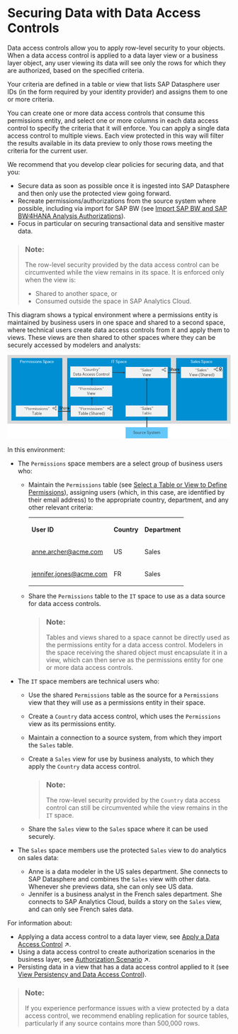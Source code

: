 <!-- loioa032e51c730147c7a1fcac125b4cfe14 -->

# Securing Data with Data Access Controls

Data access controls allow you to apply row-level security to your objects. When a data access control is applied to a data layer view or a business layer object, any user viewing its data will see only the rows for which they are authorized, based on the specified criteria.

Your criteria are defined in a table or view that lists SAP Datasphere user IDs \(in the form required by your identity provider\) and assigns them to one or more criteria.

You can create one or more data access controls that consume this permissions entity, and select one or more columns in each data access control to specify the criteria that it will enforce. You can apply a single data access control to multiple views. Each view protected in this way will filter the results available in its data preview to only those rows meeting the criteria for the current user.

We recommend that you develop clear policies for securing data, and that you:

-   Secure data as soon as possible once it is ingested into SAP Datasphere and then only use the protected view going forward.
-   Recreate permissions/authorizations from the source system where possible, including via import for SAP BW \(see [Import SAP BW and SAP BW∕4HANA Analysis Authorizations](import-sap-bw-and-sap-bw-4hana-analysis-authorizations-f56e427.md)\).
-   Focus in particular on securing transactional data and sensitive master data.

> ### Note:  
> The row-level security provided by the data access control can be circumvented while the view remains in its space. It is enforced only when the view is:
> 
> -   Shared to another space, or
> -   Consumed outside the space in SAP Analytics Cloud.

This diagram shows a typical environment where a permissions entity is maintained by business users in one space and shared to a second space, where technical users create data access controls from it and apply them to views. These views are then shared to other spaces where they can be securely accessed by modelers and analysts:

![A typical environment for implementing data access controls](images/DWC_DAC_Example_87d66a9.png)

In this environment:

-   The `Permissions` space members are a select group of business users who:
    -   Maintain the `Permissions` table \(see [Select a Table or View to Define Permissions](select-a-table-or-view-to-define-permissions-ffcae43.md)\), assigning users \(which, in this case, are identified by their email address\) to the appropriate country, department, and any other relevant criteria:


        <table>
        <tr>
        <th valign="top">

        User ID


        
        </th>
        <th valign="top">

        Country


        
        </th>
        <th valign="top">

        Department


        
        </th>
        </tr>
        <tr>
        <td valign="top">
        
        anne.archer@acme.com


        
        </td>
        <td valign="top">
        
        US


        
        </td>
        <td valign="top">
        
        Sales


        
        </td>
        </tr>
        <tr>
        <td valign="top">
        
        jennifer.jones@acme.com


        
        </td>
        <td valign="top">
        
        FR


        
        </td>
        <td valign="top">
        
        Sales


        
        </td>
        </tr>
        </table>
        
    -   Share the `Permissions` table to the `IT` space to use as a data source for data access controls.

        > ### Note:  
        > Tables and views shared to a space cannot be directly used as the permissions entity for a data access control. Modelers in the space receiving the shared object must encapsulate it in a view, which can then serve as the permissions entity for one or more data access controls.


-   The `IT` space members are technical users who:
    -   Use the shared `Permissions` table as the source for a `Permissions` view that they will use as a permissions entity in their space.
    -   Create a `Country` data access control, which uses the `Permissions` view as its permissions entity.
    -   Maintain a connection to a source system, from which they import the `Sales` table.
    -   Create a `Sales` view for use by business analysts, to which they apply the `Country` data access control.

        > ### Note:  
        > The row-level security provided by the `Country` data access control can still be circumvented while the view remains in the `IT` space.

    -   Share the `Sales` view to the `Sales` space where it can be used securely.

-   The `Sales` space members use the protected `Sales` view to do analytics on sales data:
    -   Anne is a data modeler in the US sales department. She connects to SAP Datasphere and combines the `Sales` view with other data. Whenever she previews data, she can only see US data.
    -   Jennifer is a business analyst in the French sales department. She connects to SAP Analytics Cloud, builds a story on the `Sales` view, and can only see French sales data.


For information about:

-   Applying a data access control to a data layer view, see [Apply a Data Access Control](https://help.sap.com/viewer/c8a54ee704e94e15926551293243fd1d/cloud/en-US/8f79fc80d6134a89a03837a205d340cd.html "You can apply one or more data access controls to a view to control the data that users will see based on the specified criteria.") :arrow_upper_right:.
-   Using a data access control to create authorization scenarios in the business layer, see [Authorization Scenario](https://help.sap.com/viewer/c8a54ee704e94e15926551293243fd1d/cloud/en-US/46d8c42e1b1f421c9735a7cbc6fdba60.html "Authorization scenarios allow modelers to define which data is relevant to a user&apos;s context. They are made available through business entities and can be used in consumption models for specific use-cases.") :arrow_upper_right:.
-   Persisting data in a view that has a data access control applied to it \(see [View Persistency and Data Access Control](../Data-Integration-Monitor/view-persistency-and-data-access-control-7a4a983.md)\).

> ### Note:  
> If you experience performance issues with a view protected by a data access control, we recommend enabling replication for source tables, particularly if any source contains more than 500,000 rows.

